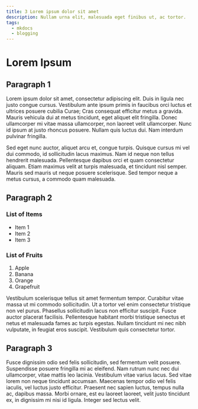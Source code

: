 ```yaml
---
title: 3 Lorem ipsum dolor sit amet
description: Nullam urna elit, malesuada eget finibus ut, ac tortor.
tags:
  - mkdocs
  - blogging
---
```

# Lorem Ipsum

## Paragraph 1

Lorem ipsum dolor sit amet, consectetur adipiscing elit. Duis in ligula nec justo congue cursus. Vestibulum ante ipsum primis in faucibus orci luctus et ultrices posuere cubilia Curae; Cras consequat efficitur metus a gravida. Mauris vehicula dui at metus tincidunt, eget aliquet elit fringilla. Donec ullamcorper mi vitae massa ullamcorper, non laoreet velit ullamcorper. Nunc id ipsum at justo rhoncus posuere. Nullam quis luctus dui. Nam interdum pulvinar fringilla.

Sed eget nunc auctor, aliquet arcu et, congue turpis. Quisque cursus mi vel dui commodo, id sollicitudin lacus maximus. Nam id neque non tellus hendrerit malesuada. Pellentesque dapibus orci et quam consectetur aliquam. Etiam maximus velit at turpis malesuada, et tincidunt nisl semper. Mauris sed mauris ut neque posuere scelerisque. Sed tempor neque a metus cursus, a commodo quam malesuada.

## Paragraph 2

### List of Items

- Item 1
- Item 2
- Item 3

### List of Fruits

1. Apple
2. Banana
3. Orange
4. Grapefruit

Vestibulum scelerisque tellus sit amet fermentum tempor. Curabitur vitae massa ut mi commodo sollicitudin. Ut a tortor vel enim consectetur tristique non vel purus. Phasellus sollicitudin lacus non efficitur suscipit. Fusce auctor placerat facilisis. Pellentesque habitant morbi tristique senectus et netus et malesuada fames ac turpis egestas. Nullam tincidunt mi nec nibh vulputate, in feugiat eros suscipit. Vestibulum quis consectetur tortor.

## Paragraph 3

Fusce dignissim odio sed felis sollicitudin, sed fermentum velit posuere. Suspendisse posuere fringilla mi ac eleifend. Nam rutrum nunc nec dui ullamcorper, vitae mattis leo lacinia. Vestibulum vitae varius lacus. Sed vitae lorem non neque tincidunt accumsan. Maecenas tempor odio vel felis iaculis, vel luctus justo efficitur. Praesent nec sapien luctus, tempus nulla ac, dapibus massa. Morbi ornare, est eu laoreet laoreet, velit justo tincidunt ex, in dignissim mi nisi id ligula. Integer sed lectus velit.